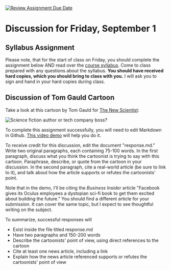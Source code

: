 [![Review Assignment Due Date](https://classroom.github.com/assets/deadline-readme-button-24ddc0f5d75046c5622901739e7c5dd533143b0c8e959d652212380cedb1ea36.svg)](https://classroom.github.com/a/-_nofINr)
# Discussion for Friday, September 1

## Syllabus Assignment

Please note, that for the start of class on Friday, you should complete the assignment below AND read over the [course syllabus](https://github.com/allegheny-college-cmpsc-100-fall-2023/course-materials). Come to class prepared with any questions about the syllabus. <b>You should have received hard copies, which you should bring to class with you.</b> I will ask you to sign and hand in your hard copies during class. 

## Discussion of Tom Gauld Cartoon

Take a look at this cartoon by Tom Gauld for [The New Scientist](https://www.newscientist.com/article/2377304-tom-gauld-science-fiction-author-or-tech-company-boss/): 

![Science fiction author or tech company boss?](https://raw.githubusercontent.com/allegheny-college-cmpsc-100-fall-2023/tom-gauld-discussion/main/tom-gauld.webp)

To complete this assignment successfully, you will need to edit Markdown in Github. [This video demo](https://drive.google.com/file/d/1WqGLlLhTk4z4dzxg4EyiYFr_m3SJzsg-/view) will help you do it. 

To receive credit for this discussion, edit the document "response.md." Write two original paragraphs, each containing 75-100 words. In the first paragraph, discuss what you think the cartoonist is trying to say with this cartoon. Paraphrase, describe, or quote from the cartoon in your discussion. In the second paragraph, cite a real-world article (be sure to link to it), and talk about how the article supports or refutes the cartoonists' point. 

Note that in the demo, I'll be citing the <em>Business Insider</em> article "Facebook gives its Oculus employees a dystopian sci-fi book to get them excited about building the future." You should find a different article for your submission. It can cover the same topic, but I expect to see thoughtful writing on the subject. 

To summarize, successful responses will

- Exist inside the file titled response.md
- Have two paragraphs and 150-200 words
- Describe the cartoonists' point of view, using direct references to the cartoon
- Cite at least one news article, including a link
- Explain how the news article referenced supports or refutes the cartoonists' point of view
  



